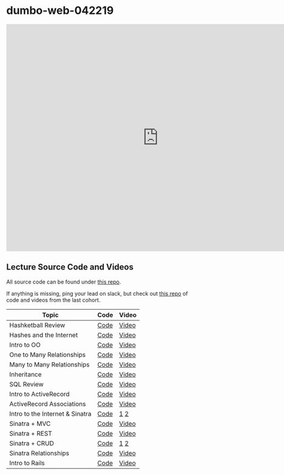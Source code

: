 # dumbo-web-042219
<iframe src="https://calendar.google.com/calendar/embed?src=flatironschool.com_8ih4tr73u41emo8udggc3l57ks%40group.calendar.google.com&ctz=America%2FNew_York" style="border: 0" width="800" height="600" frameborder="0" scrolling="no"></iframe>

## Lecture Source Code and Videos

All source code can be found under [this repo](https://github.com/learn-co-students/dumbo-web-042219/).

If anything is missing, ping your lead on slack, but check out [this repo](https://github.com/learn-co-curriculum/dumbo-web-040119/) of code and videos from the last cohort.

| **Topic**                  | **Code**                               | **Video**                        |
| -------------------------- | -------------------------------------  | ----------------------------     |
| Hashketball Review         | [Code][hashketball-code]               | [Video][hashketball-vid]         |
| Hashes and the Internet    | [Code][hashes-internet-code]           | [Video][hashes-internet-video]   |
| Intro to OO                | [Code][intro-oo-code]                  | [Video][intro-oo-video]          |
| One to Many Relationships  | [Code][one-many-code]                  | [Video][one-many-video]          |
| Many to Many Relationships | [Code][many-many-code]                 | [Video][many-many-video]         |
| Inheritance                | [Code][inheritance-code]               | [Video][inheritance-video]       |
| SQL Review                 | [Code][sql-review-code]                | [Video][sql-review-video]        |
| Intro to ActiveRecord      | [Code][intro-ar-code]                  | [Video][intro-ar-video]          |
| ActiveRecord Associations  | [Code][ar-associations-code]           | [Video][ar-associations-video]   |
| Intro to the Internet & Sinatra | [Code][internet-sinatra-code] | [1][internet-sinatra-video1] [2][internet-sinatra-video2] |
| Sinatra + MVC              | [Code][sinatra-mvc-code]               | [Video][sinatra-mvc-video]       |
| Sinatra + REST             | [Code][sinatra-rest-code]              | [Video][sinatra-rest-video]      |
| Sinatra + CRUD             | [Code][sinatra-crud-code]              | [1][sinatra-crud-video1] [2][sinatra-crud-video2] |
| Sinatra Relationships      | [Code][sinatra-rel-code]               | [Video][sinatra-rel-video]       |
| Intro to Rails             | [Code][intro-rails-code]               | [Video][intro-rails-video]       |


[hashketball-vid]: http://youtu.be/z1QM8u5SdDw
[hashketball-code]: https://github.com/learn-co-students/dumbo-web-042219/tree/master/01-hashketball-review

[hashes-internet-code]: https://github.com/learn-co-students/dumbo-web-042219/tree/master/02-hashes-internet
[hashes-internet-video]: https://youtu.be/ivpBQkmqQ7w

[intro-oo-code]: https://github.com/learn-co-students/dumbo-web-042219/tree/master/03-OO
[intro-oo-video]: http://youtu.be/1DM49yz9uIw

[one-many-code]: https://github.com/learn-co-students/dumbo-web-042219/tree/master/04-one-to-many/
[one-many-video]: http://youtu.be/hBFW3VPhsd8

[many-many-code]: https://github.com/learn-co-students/dumbo-web-042219/tree/master/05-many-to-many/
[many-many-video]: http://youtu.be/w6dCFxw2BEk

[inheritance-code]: https://github.com/learn-co-students/dumbo-web-042219/tree/master/06-inheritance/
[inheritance-video]: http://youtu.be/4ub319IsCAQ

[sql-review-code]: https://github.com/learn-co-students/dumbo-web-042219/tree/master/07-sql-review/
[sql-review-video]: http://youtu.be/ekySk63uLHs

[intro-ar-code]: https://github.com/learn-co-students/dumbo-web-042219/tree/master/08-active-record-intro/
[intro-ar-video]: http://youtu.be/So8b6-Zti8A

[ar-associations-code]: https://github.com/learn-co-students/dumbo-web-042219/tree/master/09-ar-associations/
[ar-associations-video]: http://youtu.be/uf2JlDoSJnQ

[internet-sinatra-code]: https://github.com/learn-co-students/dumbo-web-042219/tree/master/09-intro-sinatra-internet
[internet-sinatra-video1]: https://youtu.be/wZ81Iqvs2Yc
[internet-sinatra-video2]: https://youtu.be/OT_bNoWAoQw

[sinatra-mvc-code]: https://github.com/learn-co-students/dumbo-web-042219/tree/master/10-sinatra-mvc
[sinatra-mvc-video]: https://youtu.be/k_fP3hFyWIQ

[sinatra-rest-code]: https://github.com/learn-co-students/dumbo-web-042219/tree/master/11-sinatra-rest/students
[sinatra-rest-video]: https://youtu.be/nP-JFqe8SLg

[sinatra-crud-code]: https://github.com/learn-co-students/dumbo-web-042219/tree/master/11-sinatra-rest/students
[sinatra-crud-video1]: https://youtu.be/ZlXd-1by1MA
[sinatra-crud-video2]: https://youtu.be/wrRP2Pa0lCE

[sinatra-rel-code]: https://github.com/learn-co-students/dumbo-web-042219/tree/master/12-sinatra-relationships/students
[sinatra-rel-video]: https://youtu.be/LdcqIZvGU5Y

[intro-rails-code]: https://github.com/learn-co-students/dumbo-web-042219/tree/master/13-intro-to-rails
[intro-rails-video]:  https://youtu.be/Z16cCZF7pho

